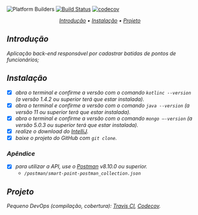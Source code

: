 ![Platform Builders](https://img.shields.io/badge/Platform-Builders-yellow)
[![Build Status](https://app.travis-ci.com/devmorfeu/smart-point.svg?branch=main)](https://app.travis-ci.com/github/devmorfeu/smart-point)
[![codecov](https://codecov.io/gh/devmorfeu/smart-point/branch/main/graph/badge.svg?token=7QKNLL90QB)](https://app.codecov.io/gh/devmorfeu/smart-point)

<p align="center">
  <i>
    <a href="#introdução">Introdução</a> •
    <a href="#instalação">Instalação</a> •
    <a href="#projeto">Projeto</a>
  <i/>
</p>

## Introdução

Aplicação back-end responsável por cadastrar batidas de pontos de funcionários;

## Instalação

* [x] abra o terminal e confirme a versão com o comando `kotlinc --version` (a versão 1.4.2 ou superior terá que estar instalada).
* [x] abra o terminal e confirme a versão com o comando `java --version` (a versão 11 ou superior terá que estar instalada).
* [x] abra o terminal e confirme a versão com o comando `mongo –-version` (a versão 5.0.3 ou superior terá que estar instalada).
* [x] realize o download do [IntelliJ](https://www.jetbrains.com/pt-br/idea/download).
* [x] baixe o projeto do GitHub com `git clone`.

### Apêndice
* [x] para utilizar a API, use o [Postman](https://www.postman.com/downloads)  v8.10.0 ou superior.
  - `/postman/smart-point-postman_collection.json`

## Projeto

Pequeno DevOps (compilação, cobertura): *[Travis CI](https://app.travis-ci.com/github/devmorfeu/smart-point), [Codecov](https://app.codecov.io/gh/devmorfeu/smart-point)*.
